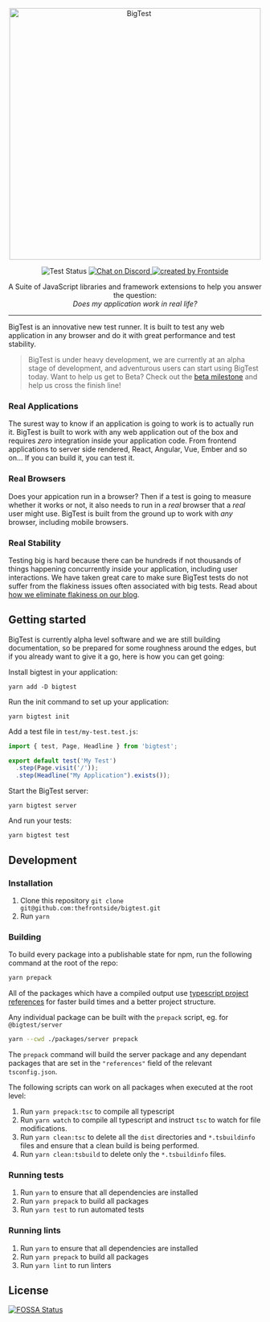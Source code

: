 <p align="center">
  <img alt="BigTest" src="logo.svg" width="500">
</p>

<p align="center">
  <img alt="Test Status" src="https://github.com/thefrontside/bigtest/workflows/Test%20Ubuntu/badge.svg" />
  <a href="https://discord.gg/r6AvtnU">
    <img alt="Chat on Discord" src="https://img.shields.io/discord/700803887132704931?Label=Discord)](https://discord.gg/r6AvtnU" />
  </a>
  <a href="https://frontside.com">
    <img alt="created by Frontside" src="https://img.shields.io/badge/created%20by-frontside-26abe8.svg" />
  </a>
</p>

<p align="center">
  A Suite of JavaScript libraries and framework extensions to help you
  answer the question:</br><i>Does my application work in real life?</i>
</p>



---

BigTest is an innovative new test runner. It is built to test any web
application in any browser and do it with great performance and test stability.

> BigTest is under heavy development, we are currently at an alpha stage of
> development, and adventurous users can start using BigTest today. Want to
> help us get to Beta? Check out the [beta milestone](https://github.com/thefrontside/bigtest/milestone/2) and help us
> cross the finish line!

### Real Applications

The surest way to know if an application is going to work is to actually run
it. BigTest is built to work with any web application out of the box and
requires *zero* integration inside your application code. From frontend
applications to server side rendered, React, Angular, Vue, Ember and so on… If
you can build it, you can test it.

### Real Browsers

Does your appication run in a browser? Then if a test is going to measure
whether it works or not, it also needs to run in a *real* browser that a *real*
user might use. BigTest is built from the ground up to work with *any* browser,
including mobile browsers.

### Real Stability

Testing big is hard because there can be hundreds if not thousands of things
happening concurrently inside your application, including user interactions. We
have taken great care to make sure BigTest tests do not suffer from the
flakiness issues often associated with big tests. Read about [how we eliminate flakiness on our blog](https://frontside.com/blog/2020-07-16-the-lesson-of-bigtest-interactors/).

## Getting started

BigTest is currently alpha level software and we are still building
documentation, so be prepared for some roughness around the edges, but if you
already want to give it a go, here is how you can get going:

Install bigtest in your application:

```
yarn add -D bigtest
```

Run the init command to set up your application:

```
yarn bigtest init
```

Add a test file in `test/my-test.test.js`:

``` javascript
import { test, Page, Headline } from 'bigtest';

export default test('My Test')
  .step(Page.visit('/'));
  .step(Headline("My Application").exists());
```

Start the BigTest server:

```
yarn bigtest server
```

And run your tests:

```
yarn bigtest test
```

## Development

### Installation

1. Clone this repository `git clone git@github.com:thefrontside/bigtest.git`
2. Run `yarn`

### Building

To build every package into a publishable state for npm, run the following command at the root of the repo:

```bash
yarn prepack
```

All of the packages which have a compiled output use [typescript project references](https://www.typescriptlang.org/docs/handbook/project-references.html) for faster build times and a better project structure.

Any individual package can be built with the `prepack` script, eg. for `@bigtest/server`

```bash
yarn --cwd ./packages/server prepack
```

The `prepack` command will build the server package and any dependant packages that are set in the `"references"` field of the relevant `tsconfig.json`.

The following scripts can work on all packages when executed at the root level:

1. Run `yarn prepack:tsc` to compile all typescript
2. Run `yarn watch` to compile all typescript and instruct `tsc` to watch for file modifications.
3. Run `yarn clean:tsc` to delete all the `dist` directories and `*.tsbuildinfo` files and ensure that a clean build is being performed.
4. Run `yarn clean:tsbuild` to delete only the `*.tsbuildinfo` files.

### Running tests

1. Run `yarn` to ensure that all dependencies are installed
2. Run `yarn prepack` to build all packages
3. Run `yarn test` to run automated tests

### Running lints

1. Run `yarn` to ensure that all dependencies are installed
2. Run `yarn prepack` to build all packages
3. Run `yarn lint` to run linters

## License
[![FOSSA Status](https://app.fossa.com/api/projects/git%2Bgithub.com%2Fthefrontside%2Fbigtest.svg?type=large)](https://app.fossa.com/projects/git%2Bgithub.com%2Fthefrontside%2Fbigtest?ref=badge_large)